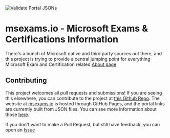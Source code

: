 ![Validate Portal JSONs](https://github.com/adamfowlerit/msportals.io/workflows/Validate%20Portal%20JSONs/badge.svg)
# msexams.io - Microsoft Exams & Certifications Information #

There's a bunch of Microsoft native and third party sources out there, and this project is trying to provide a central jumping point for everything Microsoft Exam and Certification related [About page](https://github.com/adamfowlerit/msportals.io/blob/master/about.md)

## Contributing ##

This project welcomes all pull requests and submissions! If you are seeing this elsewhere, you can contribute to the project at [this Github Repo](https://github.com/adamfowlerit/msexams.io). The website at [msexams.io](https://msexams.io) is hosted through GitHub Pages, and the portal links are currently built from JSON files. You can see more information about those [here](./_data/portals/).

If you don't want to make a Pull Request, but still have feedback, you can open an [Issue](https://github.com/adamfowlerit/msexams.io/issues)
